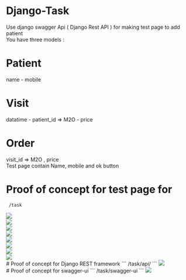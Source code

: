 # Django-Task
Use django swagger Api ( Django Rest API ) for making test page to add patient <br/>
You have three models : <br/>
# Patient <br/>
name - mobile
# Visit
datatime - patient_id => M2O - price<br/>
# Order
visit_id => M2O , price <br/>
Test page contain Name, mobile and ok button <br/>

# Proof of concept for test page for
```  /task ```

<img src="Proof_of_concept_screenshots/screenshot1.png" />
<br/>
<img src="Proof_of_concept_screenshots/separator.png" / >
<br/>
<img src="Proof_of_concept_screenshots/screenshot2.png" />
<br/>
<img src="Proof_of_concept_screenshots/separator.png" / >
<br/>
<img src="Proof_of_concept_screenshots/screenshot3.png" />
<br/>
<img src="Proof_of_concept_screenshots/separator.png" / >
<br/>
<img src="Proof_of_concept_screenshots/screenshot4.png" />
<br/>
<img src="Proof_of_concept_screenshots/separator.png" / >
<br/>
# Proof of concept for Django REST framework
```  /task/api/ ```
<img src="Proof_of_concept_screenshots/djangorestframework.png" />
<br/>
<img sre="Proof_of_concept_screenshots/separator.png" / >
<br/>
# Proof of concept for swagger-ui
```  /task/swagger-ui ```
<img src="Proof_of_concept_screenshots/swagger.png" />
<br/>
<img sre="Proof_of_concept_screenshots/separator.png" / >
<br/>
